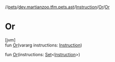 //[pets](../../../../index.md)/[dev.martianzoo.tfm.pets.ast](../../index.md)/[Instruction](../index.md)/[Or](index.md)/[Or](-or.md)

# Or

[jvm]\
fun [Or](-or.md)(vararg instructions: [Instruction](../index.md))

fun [Or](-or.md)(instructions: [Set](https://kotlinlang.org/api/latest/jvm/stdlib/kotlin.collections/-set/index.html)&lt;[Instruction](../index.md)&gt;)
